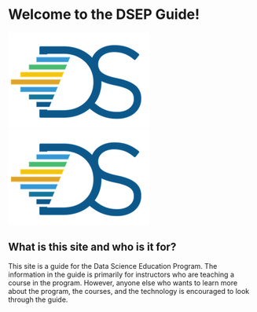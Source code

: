 # Welcome to the DSEP Guide!

![](/assets/hi.png)![](/assets/logo.png)

## What is this site and who is it for?

This site is a guide for the Data Science Education Program. The information in the guide is primarily for instructors who are teaching a course in the program. However, anyone else who wants to learn more about the program, the courses, and the technology is encouraged to look through the guide.


